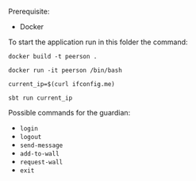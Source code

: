 Prerequisite:

- Docker

To start the application run in this folder the command:

`docker build -t peerson .`

`docker run -it peerson /bin/bash`

`current_ip=$(curl ifconfig.me)`

`sbt run current_ip`

Possible commands for the guardian:

- `login`
- `logout`
- `send-message`
- `add-to-wall`
- `request-wall`
- `exit`
